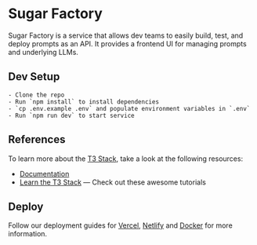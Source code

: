 # Sugar Factory
Sugar Factory is a service that allows dev teams to easily build, test, and deploy prompts as an API. It provides a frontend UI for managing prompts and underlying LLMs.


## Dev Setup
    - Clone the repo 
    - Run `npm install` to install dependencies
    - `cp .env.example .env` and populate environment variables in `.env`
    - Run `npm run dev` to start service

## References
To learn more about the [T3 Stack](https://create.t3.gg/), take a look at the following resources:

- [Documentation](https://create.t3.gg/)
- [Learn the T3 Stack](https://create.t3.gg/en/faq#what-learning-resources-are-currently-available) — Check out these awesome tutorials

## Deploy

Follow our deployment guides for [Vercel](https://create.t3.gg/en/deployment/vercel), [Netlify](https://create.t3.gg/en/deployment/netlify) and [Docker](https://create.t3.gg/en/deployment/docker) for more information.
